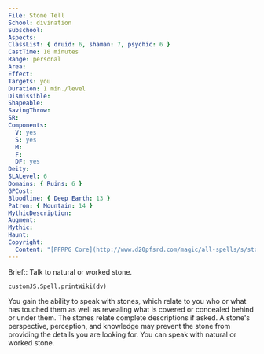 ```yaml
---
File: Stone Tell
School: divination
Subschool: 
Aspects: 
ClassList: { druid: 6, shaman: 7, psychic: 6 }
CastTime: 10 minutes
Range: personal
Area: 
Effect: 
Targets: you
Duration: 1 min./level
Dismissible: 
Shapeable: 
SavingThrow: 
SR: 
Components:
  V: yes
  S: yes
  M: 
  F: 
  DF: yes
Deity: 
SLALevel: 6
Domains: { Ruins: 6 }
GPCost: 
Bloodline: { Deep Earth: 13 }
Patron: { Mountain: 14 }
MythicDescription: 
Augment: 
Mythic: 
Haunt: 
Copyright:
  Content: "[PFRPG Core](http://www.d20pfsrd.com/magic/all-spells/s/stone-tell)"
---
```

Brief:: Talk to natural or worked stone.

```dataviewjs
customJS.Spell.printWiki(dv)
```

You gain the ability to speak with stones, which relate to you who or what has touched them as well as revealing what is covered or concealed behind or under them. The stones relate complete descriptions if asked. A stone's perspective, perception, and knowledge may prevent the stone from providing the details you are looking for. You can speak with natural or worked stone.
